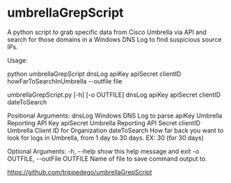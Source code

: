 # umbrellaGrepScript
A python script to grab specific data from Cisco Umbrella via API and search for those domains in a Windows DNS Log to find suspicious source IPs.

Usage:

python umbrellaGrepScript dnsLog apiKey apiSecret clientID howFarToSearchInUmbrella --outfile file

umbrellaGrepScript.py [-h] [-o OUTFILE] dnsLog apiKey apiSecret clientID dateToSearch
                  
Positional Arguments:
  dnsLog                Windows DNS Log to parse
  apiKey                Umbrella Reporting API Key
  apiSecret             Umbrella Reporting API Secret
  clientID              Umbrella Client ID for Organization
  dateToSearch          How far back you want to look for logs in Umbrella,
                        from 1 day to 30 days. EX: 30 (for 30 days)

Optional Arguments:
  -h, --help            show this help message and exit
  -o OUTFILE, --outFile OUTFILE
                        Name of file to save command output to.

https://github.com/trippedego/umbrellaGrepScript
